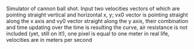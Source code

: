 Simulator of cannon ball shot. Input two velocities vectors of which are pointing straight vertical and horizontal
x, y; vx0 vector is pointing straight along the x axis and vy0 vector straight along the y axis,
their combination and time updating over the time is resulting the curve,
air resistance is not included (yet, still on it!),
one pixel is equal to one meter in real life, 
velocities are in meters per second
